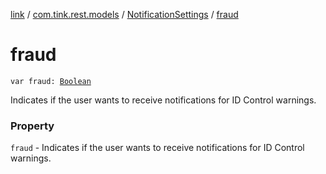 [link](../../index.md) / [com.tink.rest.models](../index.md) / [NotificationSettings](index.md) / [fraud](./fraud.md)

# fraud

`var fraud: `[`Boolean`](https://kotlinlang.org/api/latest/jvm/stdlib/kotlin/-boolean/index.html)

Indicates if the user wants to receive notifications for ID Control warnings.

### Property

`fraud` - Indicates if the user wants to receive notifications for ID Control warnings.